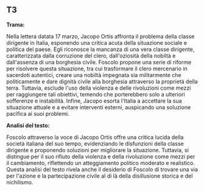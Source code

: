 ## T3
**Trama:**

Nella lettera datata 17 marzo, Jacopo Ortis affronta il problema della classe dirigente in Italia, esponendo una critica acuta della situazione sociale e politica del paese. Egli riconosce la mancanza di una vera classe dirigente, caratterizzata dalla corruzione del clero, dall'oziosità della nobiltà e dall'assenza di una borghesia civile. Foscolo propone una serie di riforme per risolvere questa situazione, tra cui trasformare il clero mercenario in sacerdoti autentici, creare una nobiltà impegnata sia militarmente che politicamente e dare dignità civile alla borghesia attraverso la proprietà della terra. Tuttavia, esclude l'uso della violenza e delle rivoluzioni come mezzi per raggiungere tali obiettivi, temendo che porterebbero solo a ulteriori sofferenze e instabilità. Infine, Jacopo esorta l'Italia a accettare la sua situazione attuale e a evitare interventi esterni, auspicando una soluzione pacifica ai suoi problemi.

**Analisi del testo:**

Foscolo attraverso la voce di Jacopo Ortis offre una critica lucida della società italiana del suo tempo, evidenziando le disfunzioni della classe dirigente e proponendo soluzioni per migliorare la situazione. Tuttavia, si distingue per il suo rifiuto della violenza e della rivoluzione come mezzi per il cambiamento, riflettendo un atteggiamento politico moderato e realistico. Questa analisi del testo rivela anche il desiderio di Foscolo di trovare una via per l'azione e la partecipazione civile al di là della disillusione storica e del nichilismo.
